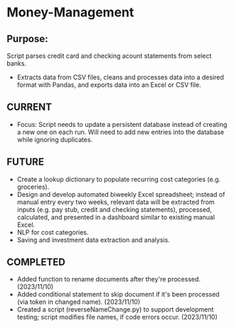 # Money-Management
## Purpose:
Script parses credit card and checking acount statements from select banks.
* Extracts data from CSV files, cleans and processes data into a desired format with Pandas, and exports data into an Excel or CSV file.

## CURRENT
* Focus: Script needs to update a persistent database instead of creating a new one on each run. Will need to add new entries into the database while ignoring duplicates.

## FUTURE
* Create a lookup dictionary to populate recurring cost categories (e.g. groceries).
* Design and develop automated biweekly Excel spreadsheet; instead of manual entry every two weeks, relevant data will be extracted from inputs (e.g. pay stub, credit and checking statements), processed, calculated, and presented in a dashboard similar to existing manual Excel.
* NLP for cost categories.
* Saving and investment data extraction and analysis.

## COMPLETED
* Added function to rename documents after they're processed. (2023/11/10)
* Added conditional statement to skip document if it's been processed (via token in changed name). (2023/11/10)
* Created a script (reverseNameChange.py) to support development testing; script modifies file names, if code errors occur. (2023/11/10)
